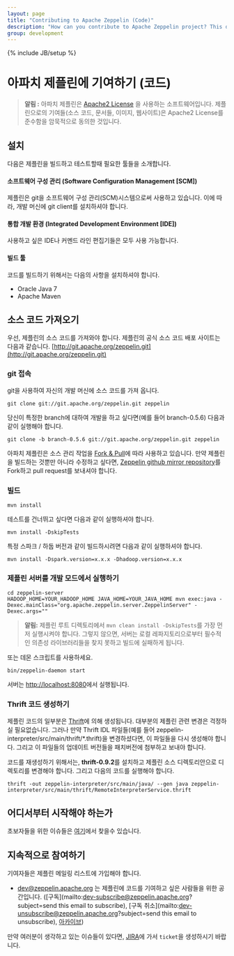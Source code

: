 ```yaml
---
layout: page
title: "Contributing to Apache Zeppelin (Code)"
description: "How can you contribute to Apache Zeppelin project? This document covers from setting up your develop environment to making a pull request on Github."
group: development
---
```

<!--
Licensed under the Apache License, Version 2.0 (the "License");
you may not use this file except in compliance with the License.
You may obtain a copy of the License at

http://www.apache.org/licenses/LICENSE-2.0

Unless required by applicable law or agreed to in writing, software
distributed under the License is distributed on an "AS IS" BASIS,
WITHOUT WARRANTIES OR CONDITIONS OF ANY KIND, either express or implied.
See the License for the specific language governing permissions and
limitations under the License.
-->
{% include JB/setup %}

# 아파치 제플린에 기여하기 (코드)

<div id="toc"></div>

> **알림 :** 아파치 제플린은 [Apache2 License](http://www.apache.org/licenses/LICENSE-2.0.html) 을 사용하는 소프트웨어입니다.
제플린으로의 기여들(소스 코드, 문서들, 이미지, 웹사이트)은 Apache2 License를 준수함을 암묵적으로 동의한 것입니다.

## 설치
다음은 제플린을 빌드하고 테스트할때 필요한 툴들을 소개합니다.

#### 소프트웨어 구성 관리 (Software Configuration Management [SCM])

제플린은 git을 소프트웨어 구성 관리(SCM)시스템으로써 사용하고 있습니다. 이에 따라, 개발 머신에 git client를 설치하셔야 합니다.

#### 통합 개발 환경 (Integrated Development Environment [IDE])

사용하고 싶은 IDE나 커멘드 라인 편집기들은 모두 사용 가능합니다.

#### 빌드 툴

코드를 빌드하기 위해서는 다음의 사항을 설치하셔야 합니다.

  * Oracle Java 7
  * Apache Maven

## 소스 코드 가져오기
우선, 제플린의 소스 코드를 가져와야 합니다.
제플린의 공식 소스 코드 배포 사이트는 다음과 같습니다.
[http://git.apache.org/zeppelin.git](http://git.apache.org/zeppelin.git)

### git 접속

git을 사용하여 자신의 개발 머신에 소스 코드를 가져 옵니다.

```
git clone git://git.apache.org/zeppelin.git zeppelin
```

당신이 특정한 branch에 대하여 개발을 하고 싶다면(예를 들어 branch-0.5.6) 다음과 같이 실행해야 합니다.

```
git clone -b branch-0.5.6 git://git.apache.org/zeppelin.git zeppelin
```

아파치 제플린은 소스 관리 작업을 [Fork & Pull](https://github.com/sevntu-checkstyle/sevntu.checkstyle/wiki/Development-workflow-with-Git:-Fork,-Branching,-Commits,-and-Pull-Request)에 따라 사용하고 있습니다.
만약 제플린을 빌드하는 것뿐만 아니라 수정하고 싶다면, [Zeppelin github mirror repository](https://github.com/apache/zeppelin)를 Fork하고 pull request를 보내셔야 합니다.

### 빌드

```
mvn install
```

테스트를 건너뛰고 싶다면 다음과 같이 실행하셔야 합니다.

```
mvn install -DskipTests
```

특정 스파크 / 하둡 버전과 같이 빌드하시려면 다음과 같이 실행하셔야 합니다.

```
mvn install -Dspark.version=x.x.x -Dhadoop.version=x.x.x
```


### 제플린 서버를 개발 모드에서 실행하기

```
cd zeppelin-server
HADOOP_HOME=YOUR_HADOOP_HOME JAVA_HOME=YOUR_JAVA_HOME mvn exec:java -Dexec.mainClass="org.apache.zeppelin.server.ZeppelinServer" -Dexec.args=""
```

> **알림:** 제플린 루트 디렉토리에서 ```mvn clean install -DskipTests```를 가장 먼저 실행시켜야 합니다. 그렇지 않으면, 서버는 로컬 레파지토리으로부터 필수적인 의존성 라이브러리들을 찾지 못하고 빌드에 실패하게 됩니다.

또는 데몬 스크립트를 사용하세요.

```
bin/zeppelin-daemon start
```

서버는 [http://localhost:8080](http://localhost:8080)에서 실행됩니다.

### Thrift 코드 생성하기

제플린 코드의 일부분은 [Thrift](http://thrift.apache.org)에 의해 생성됩니다.
대부분의 제플린 관련 변경은 걱정하실 필요없습니다. 그러나 만약 Thrift IDL 파일들(예를 들어 zeppelin-interpreter/src/main/thrift/*.thrift)을 변경하셨다면, 이 파일들을 다시 생성해야 합니다. 그리고 이 파일들의 업데이트 버전들을 패치버전에 첨부하고 보내야 합니다.

코드를 재생성하기 위해서는, **thrift-0.9.2**를 설치하고 제플린 소스 디렉토리안으로 디렉토리를 변경해야 합니다. 그리고 다음의 코드를 실행해야 합니다.

```
thrift -out zeppelin-interpreter/src/main/java/ --gen java zeppelin-interpreter/src/main/thrift/RemoteInterpreterService.thrift
```

## 어디서부터 시작해야 하는가
초보자들을 위한 이슈들은 <a href="https://issues.apache.org/jira/browse/ZEPPELIN-981?jql=project%20%3D%20ZEPPELIN%20AND%20labels%20in%20(beginner%2C%20newbie)">여기</a>에서 찾을수 있습니다.

## 지속적으로 참여하기
기여자들은 제플린 메일링 리스트에 가입해야 합니다.

* [dev@zeppelin.apache.org](http://mail-archives.apache.org/mod_mbox/zeppelin-dev/) 는 제플린에 코드를 기여하고 싶은 사람들을 위한 공간입니다. ([구독](mailto:dev-subscribe@zeppelin.apache.org?subject=send this email to subscribe), [구독 취소](mailto:dev-unsubscribe@zeppelin.apache.org?subject=send this email to unsubscribe), [아카이브](http://mail-archives.apache.org/mod_mbox/zeppelin-dev/))

만약 여러분이 생각하고 있는 이슈들이 있다면, [JIRA](https://issues.apache.org/jira/browse/ZEPPELIN)에 가서 `ticket`을 생성하시기 바랍니다.

